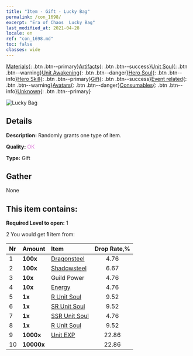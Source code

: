 ```yaml
---
title: "Item - Gift - Lucky Bag"
permalink: /con_1698/
excerpt: "Era of Chaos  Lucky Bag"
last_modified_at: 2021-04-28
locale: en
ref: "con_1698.md"
toc: false
classes: wide
---
```

 [Materials](/Items/){: .btn .btn--primary}[Artifacts](/Items/Artifacts/){: .btn .btn--success}[Unit Soul](/Items/UnitSoul/){: .btn .btn--warning}[Unit Awakening](/Items/UnitAwakening/){: .btn .btn--danger}[Hero Soul](/Items/HeroSoul/){: .btn .btn--info}[Hero Skill](/Items/HeroSkill/){: .btn .btn--primary}[Gift](/Items/Gift/){: .btn .btn--success}[Event related](/Items/Events/){: .btn .btn--warning}[Avatars](/Items/Avatars/){: .btn .btn--danger}[Consumables](/Items/Consumables/){: .btn .btn--info}[Unknown](/Items/Unknown/){: .btn .btn--primary}

 ![Lucky Bag](/images/t/i_907314.png)

## Details
 **Description:** Randomly grants one type of item.

 **Quality:** <span style="color: #DA70D6">OK</span>

 **Type:** Gift

## Gather

  None

## This item contains:

 **Required Level to open:** 1

 2 You would get **1** item  from:

  | Nr | Amount |     Item    | Drop Rate,% |
  |:---|:-------|:------------|:---------:|
  | 1 |  **100x** | [Dragonsteel](/Items/con_880/) | 4.76 | 
  | 2 |  **100x** | [Shadowsteel](/Items/con_881/) | 6.67 | 
  | 3 |  **10x** | Guild Power | 4.76 | 
  | 4 |  **10x** | [Energy](/Items/con_900/) | 4.76 | 
  | 5 |  **1x** | [R Unit Soul](/Items/con_533/) | 9.52 | 
  | 6 |  **1x** | [SR Unit Soul](/Items/con_534/) | 9.52 | 
  | 7 |  **1x** | [SSR Unit Soul](/Items/con_535/) | 4.76 | 
  | 8 |  **1x** | [R Unit Soul](/Items/con_533/) | 9.52 | 
  | 9 |  **1000x** | [Unit EXP](/Items/con_902/) | 22.86 | 
  | 10 |  **10000x** | <i class="fas fa-coins"/> | 22.86 | 
